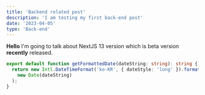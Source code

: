 ```yaml
---
title: 'Backend related post'
description: 'I am testing my first back-end post'
date: '2023-04-05'
type: 'Back-end'
---
```


**Hello**
I'm going to talk about NextJS 13 version which is beta version **recently** released.

```ts
export default function getFormattedDate(dateString: string): string {
  return new Intl.DateTimeFormat('ko-KR', { dateStyle: 'long' }).format(
    new Date(dateString)
  );
}
```
